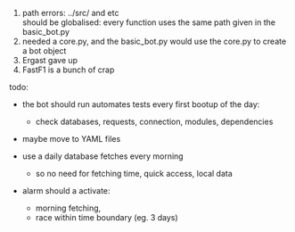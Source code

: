 1. path errors: ../src/ and etc <br> should be globalised: every function uses the same path given in the basic_bot.py
2. needed a core.py, and the basic_bot.py would use the core.py to create a bot object
3. Ergast gave up
4. FastF1 is a bunch of crap

todo:

- the bot should run automates tests every first bootup of the day:
  - check databases, requests, connection, modules, dependencies

- maybe move to YAML files

- use a daily database fetches every morning
  - so no need for fetching time, quick access, local data

- alarm should a activate:
  - morning fetching,
  - race within time boundary (eg. 3 days)
